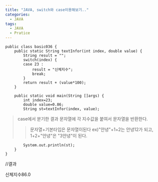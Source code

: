 ```yaml
---
title: "JAVA, switch와 case이용해보기.."
categories:
  - JAVA
tags:
  - JAVA
  - Pratice
---
```


	public class basic036 {
		public static String textInfor(int index, double value) {
			String result = "";
			switch(index) {
			case 23 : 
				result = "신체지수";
				break;
			}
			return result + (value*100);
		}

>
		public static void main(String []args) {
			int index=23;
			double value=0.86;
			String st=textInfor(index, value); 
>case에서 분기한 결과 문자열에 각 지수값을 붙여서 문자열을 반환한다.
>>문자열+기본타입은 문자열이된다 ex)"안녕"+1+2는 안녕12가 되고, 1+2+"안녕"은 "3안녕"이 된다.

			System.out.println(st);
		}
	}

//결과

신체지수86.0
